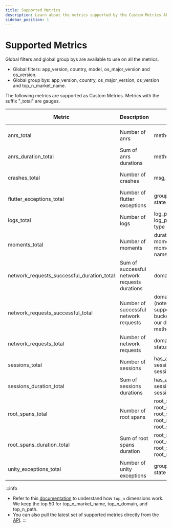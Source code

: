 ```yaml
---
title: Supported Metrics
description: Learn about the metrics supported by the Custom Metrics API
sidebar_position: 1
---
```


# Supported Metrics

Global filters and global group bys are available to use on all the metrics.

- Global filters: app_version, country, model, os_major_version and os_version.
- Global group bys: app_version, country, os_major_version, os_version and top_n_market_name.

The following metrics are supported as Custom Metrics. Metrics with the suffix "_total" are gauges.

| Metric                                     | Description                                  | Filters                                                                                                                            | Group by granularity                                                              | Time granularity           |           
|--------------------------------------------|----------------------------------------------|------------------------------------------------------------------------------------------------------------------------------------|-----------------------------------------------------------------------------------|----------------------------|
| anrs_total                                 | Number of anrs                               | method, sample_type                                                                                                                |                                                                                   | five_minute, hourly, daily |
| anrs_duration_total                        | Sum of anrs durations                        | method, sample_type                                                                                                                |                                                                                   | five_minute, hourly, daily |
| crashes_total                              | Number of crashes                            | msg, tag_name, tag_value,                                                                                                          |                                                                                   | five_minute, hourly, daily |
| flutter_exceptions_total                   | Number of flutter exceptions                 | group_id, is_handled, msg, state                                                                                                   | group_id, msg                                                                     | five_minute, hourly, daily |
| logs_total                                 | Number of logs                               | log_property_key, log_property_value, msg, type                                                                                    | log_property                                                                      | five_minute, hourly, daily |
| moments_total                              | Number of moments                            | duration_bucket, moment_property_key, moment_property_value, name                                                                  | duration_bucket, moment_property_value                                            | five_minute, hourly, daily |
| network_requests_successful_duration_total | Sum of successful network requests durations | domain, method, path                                                                                                               | top_n_domain, top_n_path                                                          | hourly, daily              |
| network_requests_successful_total          | Number of successful network requests        | domain, duration_bucket (note: currently we do not support duration, only buckets as described in our documentation), method, path | top_n_domain, top_n_path                                                          | hourly, daily              |
| network_requests_total                     | Number of network requests                   | domain, method, path, status_code                                                                                                  | status_code, top_n_domain, top_n_path                                             | five_minute, hourly, daily |
| sessions_total                             | Number of sessions                           | has_anr, session_property_key, sessions_property_value                                                                             | session_property                                                                  | five_minute, hourly, daily |
| sessions_duration_total                    | Sum of sessions durations                    | has_anr, session_property_key, sessions_property_value                                                                             | session_property                                                                  | five_minute, hourly, daily |
| root_spans_total                           | Number of root spans                         | root_span_attribute_key, root_span_attribute_value, root_span_duration_bucket, root_span_name, root_span_outcome                   | root_span_attribute, root_span_duration_bucket, root_span_name, root_span_outcome | five_minute, hourly, daily |
| root_spans_duration_total                  | Sum of root spans duration                   | root_span_attribute_key, root_span_attribute_value, root_span_name, root_span_outcome                                              | root_span_attribute, root_span_name, root_span_outcome                            | five_minute, hourly, daily |
| unity_exceptions_total                     | Number of unity exceptions                   | group_id, is_handled, msg, state                                                                                                   | group_id, msg                                                                     | five_minute, hourly, daily |

:::info

- Refer to this [documentation](/embrace-api/supported_metrics_and_queries/#dimension-reduction---other) to understand
   how `top_n` dimensions work. We keep the top 50 for top_n_market_name, top_n_domain, and top_n_path.
- You can also pull the latest set of supported metrics directly from
   the [API](/custom-metrics-api/#get-metrics-and-parameters-supported).
   :::
